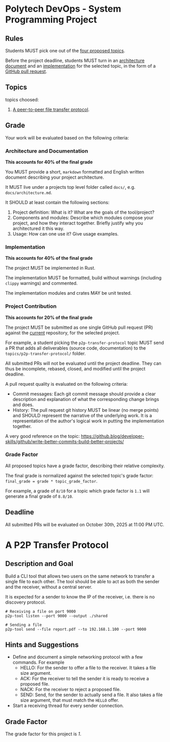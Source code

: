 # Polytech DevOps - System Programming Project

## Rules

Students MUST pick one out of the [four proposed topics](topics).

Before the project deadline, students MUST turn in an [architecture document](#architecture-and-documentation) and an [implementation](#implementation) for the selected topic, in the form of a [GitHub pull request](#project-contribution).

## Topics

topics choosed:

1. [A peer-to-peer file transfer protocol](topics/p2p-transfer-protocol).

## Grade

Your work will be evaluated based on the following criteria:

### Architecture and Documentation

**This accounts for 40% of the final grade**

You MUST provide a short, `markdown` formatted and English written document describing your project architecture.

It MUST live under a projects top level folder called `docs/`, e.g. `docs/architecture.md`.

It SHOULD at least contain the following sections:

1. Project definition: What is it? What are the goals of the tool/project?
1. Components and modules: Describe which modules compose your project, and how they interact together. Briefly justify why you architectured it this way.
1. Usage: How can one use it? Give usage examples.

### Implementation

**This accounts for 40% of the final grade**

The project MUST be implemented in Rust.

The implementation MUST be formatted, build without warnings (including `clippy` warnings) and commented.

The implementation modules and crates MAY be unit tested.

### Project Contribution

**This accounts for 20% of the final grade**

The project MUST be submitted as one single GitHub pull request (PR) against the [current](https://github.com/dev-sys-do/project-2427) repository, for the selected project.

For example, a student picking the `p2p-transfer-protocol` topic MUST send a PR that adds all deliverables (source code, documentation) to the `topics/p2p-transfer-protocol/` folder.

All submitted PRs will not be evaluated until the project deadline. They can thus be incomplete, rebased, closed, and modified until the project deadline.

A pull request quality is evaluated on the following criteria:

- Commit messages: Each git commit message should provide a clear description and explanation of what the corresponding change brings and does.
- History: The pull request git history MUST be linear (no merge points) and SHOULD represent the narrative of the underlying work. It is a representation of the author's logical work in putting the implementation together.

A very good reference on the topic: https://github.blog/developer-skills/github/write-better-commits-build-better-projects/

### Grade Factor

All proposed topics have a grade factor, describing their relative complexity.

The final grade is normalized against the selected topic's grade factor: `final_grade = grade * topic_grade_factor`.

For example, a grade of `8/10` for a topic which grade factor is `1.1` will generate a final grade of `8.8/10`.

## Deadline

All submitted PRs will be evaluated on October 30th, 2025 at 11:00 PM UTC.

# A P2P Transfer Protocol

## Description and Goal

Build a CLI tool that allows two users on the same network to transfer a single file to each other.
The tool should be able to act as both the sender and the receiver, without a central server.

It is expected for a sender to know the IP of the receiver, i.e. there is no discovery protocol.

```shell
# Receiving a file on port 9000
p2p-tool listen --port 9000 --output ./shared

# Sending a file
p2p-tool send --file report.pdf --to 192.168.1.100 --port 9000
```

## Hints and Suggestions

- Define and document a simple networking protocol with a few commands. For example
  - HELLO: For the sender to offer a file to the receiver. It takes a file size argument.
  - ACK: For the receiver to tell the sender it is ready to receive a proposed file.
  - NACK: For the receiver to reject a proposed file.
  - SEND: Send, for the sender to actually send a file. It also takes a file size argument, that must match the `HELLO` offer.
- Start a receiving thread for every sender connection.

## Grade Factor

The grade factor for this project is _1_.

